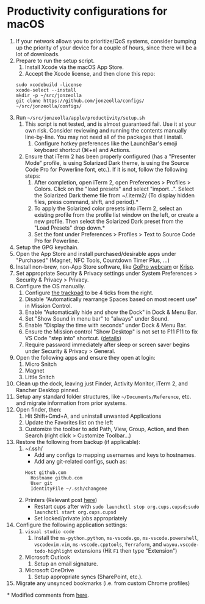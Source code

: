 # Productivity configurations for macOS
1.  If your network allows you to prioritize/QoS systems, consider bumping up the priority of your device for a couple of hours, since there will be a lot of downloads.
1.  Prepare to run the setup script.
    1.  Install Xcode via the macOS App Store.
    1.  Accept the Xcode license, and then clone this repo:
    ```
    sudo xcodebuild -license
    xcode-select --install
    mkdir -p ~/src/jonzeolla
    git clone https://github.com/jonzeolla/configs/ ~/src/jonzeolla/configs/
    ```
1.  Run `~/src/jonzeolla/apple/productivity/setup.sh`
    1.  This script is not tested, and is almost guaranteed fail. Use it at your own risk. Consider reviewing and running the contents manually line-by-line. You may not need all of the packages that I install.
        1. Configure hotkey preferences like the LaunchBar's emoji keyboard shortcut (⌘+e) and Actions.
    1.  Ensure that iTerm 2 has been properly configured (has a "Presenter Mode" profile, is using Solarized Dark theme, is using the Source Code Pro for Powerline font, etc.).  If it is not, follow the following steps:
        1.  After completion, open iTerm 2, open Preferences > Profiles > Colors. Click on the "load presets" and select "import...". Select the Solarized Dark theme file from ~/.iterm2/ (To display hidden files, press command, shift, and period).\*
        1.  To apply the Solarized color presets into iTerm 2, select an existing profile from the profile list window on the left, or create a new profile. Then select the Solarized Dark preset from the "Load Presets" drop down.\*
        1.  Set the font under Preferences > Profiles > Text to Source Code Pro for Powerline.
1.  Setup the GPG keychain.
1.  Open the App Store and install purchased/desirable apps under "Purchased" (Magnet, NFC Tools, Countdown Timer Plus, ...)
1.  Install non-brew, non-App Store software, like [GoPro webcam](https://community.gopro.com/t5/en/How-to-Use-Your-GoPro-as-a-Webcam/ta-p/665493) or [Krisp](https://krisp.ai).
1.  Set appropriate Security & Privacy settings under System Preferences > Security & Privacy > Privacy.
1.  Configure the OS manually.
    1.  Configure [the trackpad](https://support.apple.com/en-us/HT202319) to be 4 ticks from the right.
    1.  Disable "Automatically rearrange Spaces based on most recent use" in Mission Control.
    1.  Enable "Automatically hide and show the Dock" in Dock & Menu Bar.
    1.  Set "Show Sound in menu bar" to "always" under Sound.
    1.  Enable "Display the time with seconds" under Dock & Menu Bar.
    1.  Ensure the Mission control "Show Desktop" is not set to F11 F11 to fix VS Code "step into" shortcut. ([details](https://github.com/Microsoft/vscode/issues/5102))
    1.  Require password immediately after sleep or screen saver begins under Security & Privacy > General.
1.  Open the following apps and ensure they open at login:
    1.  Micro Snitch
    1.  Magnet
    1.  Little Snitch
1.  Clean up the dock, leaving just Finder, Activity Monitor, iTerm 2, and Rancher Desktop pinned.
1.  Setup any standard folder structures, like `~/Documents/Reference`, etc. and migrate information from prior systems.
1.  Open finder, then:
    1.  Hit Shift+Cmd+A, and uninstall unwanted Applications
    1.  Update the Favorites list on the left
    1.  Customize the toolbar to add Path, View, Group, Action, and then Search (right click > Customize Toolbar...)
1.  Restore the following from backup (if applicable):
    1.  ~/.ssh/
        - Add any configs to mapping usernames and keys to hostnames.
        - Add any git-related configs, such as:
        ```
        Host github.com
          Hostname github.com
          User git
          IdentityFile ~/.ssh/changeme
        ```
    1.  Printers (Relevant post [here](https://discussions.apple.com/thread/2775350?tstart=0))
        - Restart cups after with `sudo launchctl stop org.cups.cupsd;sudo launchctl start org.cups.cupsd`
        - Set locked/private jobs appropriately
1.  Configure the following application settings:
    1.  `visual studio code`
        1.  Install the `ms-python.python`, `ms-vscode.go`, `ms-vscode.powershell`, `vscodevim.vim`, `ms-vscode.cpptools`, `Terraform`, and `wayou.vscode-todo-highlight` extensions (Hit `F1` then type "Extension")
    1.  Microsoft Outlook
        1.  Setup an email signature.
    1.  Microsoft OneDrive
        1.  Setup appropriate syncs (SharePoint, etc.).
1.  Migrate any unsynced bookmarks (i.e. from custom Chrome profiles)

\* Modified comments from [here](https://github.com/altercation/solarized/tree/master/iterm2-colors-solarized).

